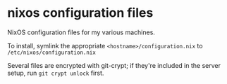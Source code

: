 # nixos configuration files

NixOS configuration files for my various machines.

To install, symlink the appropriate `<hostname>/configuration.nix` to
`/etc/nixos/configuration.nix`

Several files are encrypted with git-crypt; if they're included in the server
setup, run `git crypt unlock` first.
